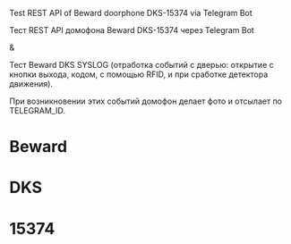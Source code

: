 Test REST API of Beward doorphone DKS-15374 via Telegram Bot

Тест REST API домофона Beward DKS-15374 через Telegram Bot

&

Тест Beward DKS SYSLOG (отработка событий с дверью: открытие с кнопки выхода, кодом, с помощью RFID, и при сработке детектора движения).


При возникновении этих событий домофон делает фото и отсылает по TELEGRAM_ID.

# Beward
# DKS
# 15374
